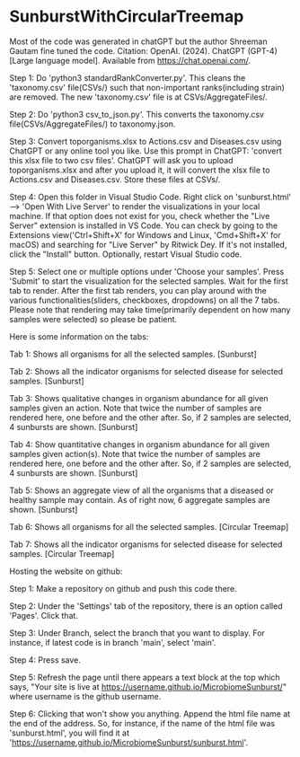# SunburstWithCircularTreemap

Most of the code was generated in chatGPT but the author Shreeman Gautam fine tuned the code. Citation: OpenAI. (2024). ChatGPT (GPT-4) [Large language model]. Available from https://chat.openai.com/.

Step 1: Do 'python3 standardRankConverter.py'. This cleans the 'taxonomy.csv' file(CSVs/) such that non-important ranks(including strain) are removed. The new 'taxonomy.csv' file is at CSVs/AggregateFiles/.

Step 2: Do 'python3 csv_to_json.py'. This converts the taxonomy.csv file(CSVs/AggregateFiles/) to taxonomy.json.

Step 3: Convert toporganisms.xlsx to Actions.csv and Diseases.csv using ChatGPT or any online tool you like. Use this prompt in ChatGPT: 'convert this xlsx file to two csv files'. ChatGPT will ask you to upload toporganisms.xlsx and after you upload it, it will convert the xlsx file to Actions.csv and Diseases.csv. Store these files at CSVs/.

Step 4: Open this folder in Visual Studio Code. Right click on 'sunburst.html' --> 'Open With Live Server' to render the visualizations in your local machine.  If that option does not exist for you, check whether the "Live Server" extension is installed in VS Code. You can check by going to the Extensions view('Ctrl+Shift+X' for Windows and Linux, 'Cmd+Shift+X' for macOS) and searching for "Live Server" by Ritwick Dey. If it's not installed, click the "Install" button. Optionally, restart Visual Studio code.

Step 5: Select one or multiple options under 'Choose your samples'. Press 'Submit' to start the visualization for the selected samples. Wait for the first tab to render. After the first tab renders, you can play around with the various functionalities(sliders, checkboxes, dropdowns) on all the 7 tabs. Please note that rendering may take time(primarily dependent on how many samples were selected) so please be patient. 

Here is some information on the tabs:

Tab 1: Shows all organisms for all the selected samples. [Sunburst]

Tab 2: Shows all the indicator organisms for selected disease for selected samples. [Sunburst]

Tab 3: Shows qualitative changes in organism abundance for all given samples given an action. Note that twice the number of samples are rendered here, one before and the other after. So, if 2 samples are selected, 4 sunbursts are shown. [Sunburst]

Tab 4: Show quantitative changes in organism abundance for all given samples given action(s). Note that twice the number of samples are rendered here, one before and the other after. So, if 2 samples are selected, 4 sunbursts are shown. [Sunburst]

Tab 5: Shows an aggregate view of all the organisms that a diseased or healthy sample may contain. As of right now, 6 aggregate samples are shown. [Sunburst]

Tab 6: Shows all organisms for all the selected samples. [Circular Treemap]

Tab 7: Shows all the indicator organisms for selected disease for selected samples. [Circular Treemap]


Hosting the website on github:

Step 1: Make a repository on github and push this code there.

Step 2: Under the 'Settings' tab of the repository, there is an option called 'Pages'. Click that.

Step 3: Under Branch, select the branch that you want to display. For instance, if latest code is in branch 'main', select 'main'.

Step 4: Press save. 

Step 5: Refresh the page until there appears a text block at the top which says, "Your site is live at https://username.github.io/MicrobiomeSunburst/" where username is the github username.

Step 6: Clicking that won't show you anything. Append the html file name at the end of the address. So, for instance, if the name of the html file was 'sunburst.html', you will find it at 'https://username.github.io/MicrobiomeSunburst/sunburst.html'.









